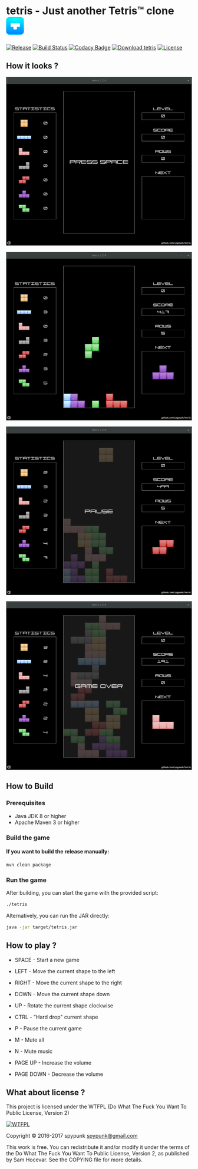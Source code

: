 # tetris - Just another Tetris™ clone ![alt tag](src/main/resources/img/icons/icon.png)

[![Release](https://img.shields.io/badge/latest%20release-1.13.0-brightgreen.svg)](https://github.com/spypunk/tetris/releases/tag/1.13.0) [![Build Status](https://travis-ci.org/spypunk/tetris.svg?branch=master)](https://travis-ci.org/spypunk/tetris) [![Codacy Badge](https://api.codacy.com/project/badge/Grade/4d05e805b7ad406a82f10e7900fb497a)](https://www.codacy.com/app/spypunk/tetris?utm_source=github.com&utm_medium=referral&utm_content=spypunk/tetris&utm_campaign=Badge_Grade) [![Download tetris](https://img.shields.io/sourceforge/dt/spypunk-tetris.svg)](https://sourceforge.net/projects/spypunk-tetris/files/latest/download) [![License](http://www.wtfpl.net/wp-content/uploads/2012/12/wtfpl-badge-4.png)](http://www.wtfpl.net/)

## How it looks ?

![alt tag](img/screenshot_start.png)

![alt tag](img/screenshot.png)

![alt tag](img/screenshot_pause.png)

![alt tag](img/screenshot_gameover.png)

## How to Build

### Prerequisites
- Java JDK 8 or higher
- Apache Maven 3 or higher

### Build the game

#### If you want to build the release manually:

```bash
mvn clean package
```

### Run the game

After building, you can start the game with the provided script:

```bash
./tetris
```

Alternatively, you can run the JAR directly:

```bash
java -jar target/tetris.jar
```

## How to play ?

- SPACE - Start a new game

- LEFT - Move the current shape to the left

- RIGHT - Move the current shape to the right

- DOWN - Move the current shape down

- UP - Rotate the current shape clockwise

- CTRL - "Hard drop" current shape

- P - Pause the current game

- M - Mute all

- N - Mute music

- PAGE UP - Increase the volume

- PAGE DOWN - Decrease the volume

## What about license ?

This project is licensed under the WTFPL (Do What The Fuck You Want To Public License, Version 2)

[![WTFPL](http://www.wtfpl.net/wp-content/uploads/2012/12/logo-220x1601.png)](http://www.wtfpl.net/)

Copyright © 2016-2017 spypunk [spypunk@gmail.com](mailto:spypunk@gmail.com)

This work is free. You can redistribute it and/or modify it under the terms of the Do What The Fuck You Want To Public License, Version 2, as published by Sam Hocevar. See the COPYING file for more details.
